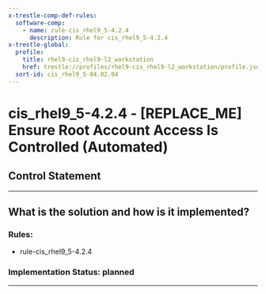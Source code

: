 ```yaml
---
x-trestle-comp-def-rules:
  software-comp:
    - name: rule-cis_rhel9_5-4.2.4
      description: Rule for cis_rhel9_5-4.2.4
x-trestle-global:
  profile:
    title: rhel9-cis_rhel9-l2_workstation
    href: trestle://profiles/rhel9-cis_rhel9-l2_workstation/profile.json
  sort-id: cis_rhel9_5-04.02.04
---
```


# cis_rhel9_5-4.2.4 - \[REPLACE_ME\] Ensure Root Account Access Is Controlled (Automated)

## Control Statement

______________________________________________________________________

## What is the solution and how is it implemented?

<!-- For implementation status enter one of: implemented, partial, planned, alternative, not-applicable -->

<!-- Note that the list of rules under ### Rules: is read-only and changes will not be captured after assembly to JSON -->

<!-- Add control implementation description here for control: cis_rhel9_5-4.2.4 -->

### Rules:

  - rule-cis_rhel9_5-4.2.4

### Implementation Status: planned

______________________________________________________________________
